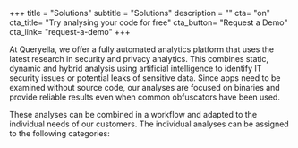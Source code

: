 +++
title = "Solutions"
subtitle = "Solutions"
description = ""
cta= "on"
cta_title= "Try analysing your code for free"
cta_button= "Request a Demo"
cta_link= "request-a-demo"
+++



At Queryella, we offer a fully automated analytics platform that uses the latest research in security and privacy analytics. This combines static, dynamic and hybrid analysis using artificial intelligence to identify IT security issues or potential leaks of sensitive data.  Since apps need to be examined without source code, our analyses are focused on binaries and provide reliable results even when common obfuscators have been used. 

These analyses can be combined in a workflow and adapted to the individual needs of our customers. The individual analyses can be assigned to the following categories:
